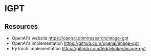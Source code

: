 # IGPT

## Resources
- OpenAI's website
https://openai.com/research/image-gpt
- OpenAI's implementation https://github.com/openai/image-gpt
- PyTorch implementation https://github.com/teddykoker/image-gpt